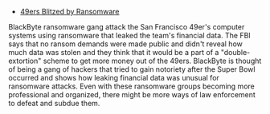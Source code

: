 * [49ers Blitzed by Ransomware](https://www.technewsworld.com/story/49ers-blitzed-by-ransomware-87416.html)

BlackByte ransomware gang attack the San Francisco 49er's computer systems
using ransomware that leaked the team's financial data. 
The FBI says that no ransom demands were made public and didn't reveal
how much data was stolen and they think that it would be a part of a 
"double-extortion" scheme to get more money out of the 49ers.
BlackByte is thought of being a gang of hackers that tried to gain notoriety
after the Super Bowl occurred and shows how leaking financial data was unusual 
for ransomware attacks.
Even with these ransomware groups becoming more professional and organized,
there might be more ways of law enforcement to defeat and subdue them.
